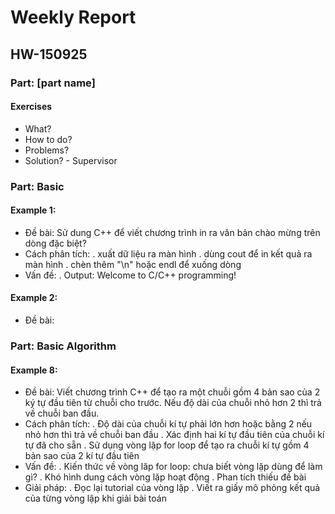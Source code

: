 # Weekly Report
## HW-150925

### Part: [part name]

#### Exercises <number>
+ What?
+ How to do?
+ Problems?
+ Solution? - Supervisor
### Part: Basic
#### Example 1:
+ Đề bài: Sử dung C++ để viết chương trình in ra văn bản chào mừng trên dòng đặc biệt?
+ Cách phân tích:
. xuất dữ liệu ra màn hình 
. dùng cout để in kết quả ra màn hình 
. chèn thêm "\n" hoặc endl để xuống dòng 
+ Vấn đề:
. Output: Welcome to C/C++ programming!
#### Example 2:
+ Đề bài: 

### Part: Basic Algorithm
#### Example 8:
+ Đề bài: Viết chương trình C++ để tạo ra một chuỗi gồm 4 bản sao của 2 ký tự đầu tiên từ chuỗi cho trước.
Nếu độ dài của chuỗi nhỏ hơn 2 thì trả về chuỗi ban đầu.
+ Cách phân tích: 
. Độ dài của chuỗi kí tự phải lớn hơn hoặc bằng 2 nếu nhỏ hơn thì trả về chuỗi ban đầu
. Xác định hai kí tự đầu tiên của chuỗi kí tự đã cho sẵn
. Sử dụng vòng lặp for loop để tạo ra chuỗi kí tự gồm 4 bản sao của 2 kí tự đầu tiên
+ Vấn đề:
. Kiến thức về vòng lăp for loop: chưa biết vòng lặp dùng để làm gì?
. Khó hình dung cách vòng lặp hoạt động
. Phan tích thiếu đề bài 
+ Giải pháp:
. Đọc lại tutorial của vòng lặp
. Viết ra giấy mô phỏng kết quả của từng vòng lập khi giải bài toán